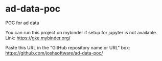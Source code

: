 # ad-data-poc
POC for ad data


You can run this project on mybinder if setup for jupyter is not available.
Link: https://gke.mybinder.org/

Paste this URL in the "GitHub repository name or URL" box: https://github.com/joshsoftware/ad-data-poc/
